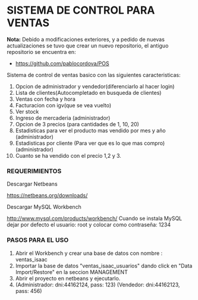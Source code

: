 # SISTEMA DE CONTROL PARA VENTAS #

**Nota:** Debido a modificaciones exteriores, y a pedido de nuevas actualizaciones se tuvo que crear un nuevo repositorio, el antiguo repositorio se encuentra en:

- https://github.com/pablocordova/POS

Sistema de control de ventas basico con las siguientes caracteristicas:

1. Opcion de administrador y vendedor(diferenciarlo al hacer login) 
2. Lista de clientes(Autocompletado en busqueda de clientes) 
3. Ventas con fecha y hora
4. Facturacion con igv(que se vea vuelto)
5. Ver stock 
6. Ingreso de mercaderia (administrador)
7. Opcion de 3 precios (para cantidades de 1, 10, 20)
8. Estadisticas para ver el producto mas vendido por mes y año (administrador)
9. Estadisticas por cliente (Para ver que es lo que mas compro) (administrador) 
10. Cuanto se ha vendido con el precio 1,2 y 3.

### REQUERIMIENTOS ###

Descargar Netbeans

https://netbeans.org/downloads/

Descargar MySQL Workbench

http://www.mysql.com/products/workbench/
Cuando se instala MySQL dejar por defecto el usuario: root
y colocar como contraseña: 1234

### PASOS PARA EL USO ###

1. Abrir el Workbench y crear una base de datos con nombre : ventas_isaac
2. Importar la base de datos "ventas_isaac_usuarios" dando click en "Data Import/Restore" en la seccion MANAGEMENT
3. Abrir el proyecto en netbeans y ejecutarlo.
4. (Administrador: dni:44162124, pass: 123)  (Vendedor: dni:44162123, pass: 456)